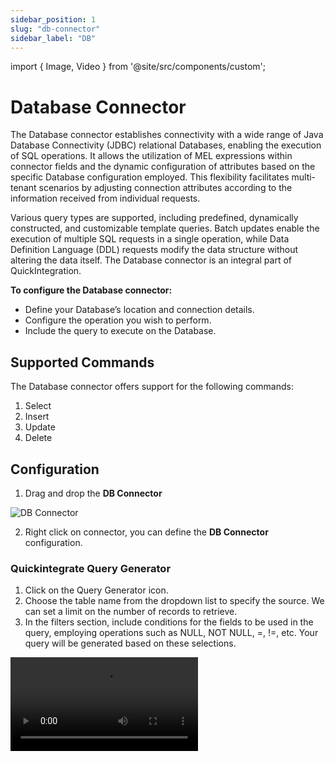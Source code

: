 ```yaml
---
sidebar_position: 1
slug: "db-connector"
sidebar_label: "DB"
---
```


import { Image, Video } from '@site/src/components/custom';

# Database Connector

The Database connector establishes connectivity with a wide range of Java Database Connectivity (JDBC) relational Databases, enabling the execution of SQL operations. It allows the utilization of MEL expressions within connector fields and the dynamic configuration of attributes based on the specific Database configuration employed. This flexibility facilitates multi-tenant scenarios by adjusting connection attributes according to the information received from individual requests.

Various query types are supported, including predefined, dynamically constructed, and customizable template queries. Batch updates enable the execution of multiple SQL requests in a single operation, while Data Definition Language (DDL) requests modify the data structure without altering the data itself. The Database connector is an integral part of QuickIntegration.

**To configure the Database connector:**

- Define your Database’s location and connection details.
- Configure the operation you wish to perform.
- Include the query to execute on the Database.

## Supported Commands
The Database connector offers support for the following commands:

1. Select
2. Insert
3. Update
4. Delete

## Configuration
1. Drag and drop the **DB Connector**
<Image src="/img/Core Development/Connectors/DB/element.png" alt="DB Connector" />

2. Right click on connector, you can define the **DB Connector** configuration.

### Quickintegrate Query Generator
1. Click on the Query Generator icon.
2. Choose the table name from the dropdown list to specify the source. We can set a limit on the number of records to retrieve.
3. In the filters section, include conditions for the fields to be used in the query, employing operations such as NULL, NOT NULL, =, !=, etc. Your query will be generated based on these selections.

<Video src="/img/Core Development/Connectors/DB/autoQueryGen.mp4" type="video/mp4" />

<table>
    <thead>
        <tr>
            <th>Fields</th>
            <th>Description</th>
            <th>Example</th>
        </tr>
    </thead>
    <tbody>
        <tr>
            <td>Table Name</td>
            <td>DataBase Table Name</td>
            <td>Customers</td>
        </tr>
        <tr>
            <td>Your Generated Query is</td>
            <td>DataBase Query</td>
            <td>SELECT * FROM customers WHERE city =:city</td>
        </tr>
        <tr>
            <td>Filters (Fields)</td>
            <td>Particular field where DB will Operate</td>
            <td>city</td>
        </tr>
        <tr>
            <td>Filters (Operation)</td>
            <td>Operations like NULL, NOT NULL, =, !=, etc</td>
            <td>=</td>
        </tr>
    </tbody>
</table>

### Read Operation

**1. Get multiple row(s)**
<Image cls="border mb-2" src="/img/Core Development/Connectors/DB/multipleRows.png" alt="Multiple rows configuration" />

<table>
    <thead>
        <tr>
            <th>Fields</th>
            <th>Description</th>
            <th>Example</th>
        </tr>
    </thead>
    <tbody>
        <tr>
            <td>DB Operation</td>
            <td>Read / Write / Stored Procedure</td>
            <td>Read</td>
        </tr>
        <tr>
            <td>Datasource Name</td>
            <td>Datasource Name which is configured in connection properties.
                <a href="/Core Development/Property Config/Connection Properties/jdbc-properties" target="_blank"> Please refer the link for instructions on creating the datasource name</a></td>
            <td>classicmodels</td>
        </tr>
        <tr>
            <td>Return Row(s)</td>
            <td>Single/Multiple</td>
            <td>Multiple</td>
        </tr>
        <tr>
            <td>Output Variable</td>
            <td>Stores output of connections operations</td>
            <td>MultiCustomers</td>
        </tr>
        <tr>
            <td>Query</td>
            <td>DataBase Query</td>
            <td>SELECT * FROM customers WHERE city =:city</td>
        </tr>
        <tr>
            <td>Gradle dependencies</td>
            <td>Database driver dependencies which are configured in connection properties.
                <a href="/Core Development/Property Config/Connection Properties/gradle-dependencies" target="_blank"> Please refer the link for instructions on adding dependencies</a></td>
            <td>com.mysql:mysql-connector-j:9.0.0</td>
        </tr>
    </tbody>
</table>

**2. Get single row**
<Image cls="border" src="/img/Core Development/Connectors/DB/singleRow.png" alt="Single row configuration" />

### Write Operation

When we need to modify records in the database, we can choose the **Write** option from the DB Operations menu. 

#### 1. Normal Insert

The following shows a insert operation usage without checking:
- ***skipNull*** - Excludes `NULL` values.
- ***BULK*** - Performing a large number of data manipulation operations (insert, update, delete) in a single call

<Image cls="border" src="/img/Core Development/Connectors/DB/insertRow.png" />

#### 2. Skip Null

If *skipNull* is checked then it update the query on runtime and remove all the values from query for fields that contain `NULL` values.

:::note
    This works only in case of normal write operation and not in bulk. 
:::

#### 3. Bulk Delete

Let's explore how to compose a delete query.
1. Choose the query type as **Delete** from the dropdown list.
2. Check the bulk operation to delete multiple records using a single query
3. Specify the fields for the delete condition. 

<Image cls="border mb-2" src="/img/Core Development/Connectors/DB/bulkDelete.png" />

<table>
    <thead>
        <tr>
            <th>Fields</th>
            <th>Description</th>
            <th>Example</th>
        </tr>
    </thead>
    <tbody>
        <tr>
            <td>DB Operation</td>
            <td>Read / Write / Stored Procedure</td>
            <td>Write</td>
        </tr>
        <tr>
            <td>Datasource Name</td>
            <td>Datasource Name which is configured in connection properties.
                <a href="/Core Development/Property Config/Connection Properties/jdbc-properties" target="_blank"> Please refer the link for instructions on creating the datasource name</a></td>
            <td>classicmodels</td>
        </tr>
        <tr>
            <td>Query Type(s)</td>
            <td>Methods like INSERT, UPDATE, DELETE</td>
            <td>DELETE</td>
        </tr>
        <tr>
            <td>Output Variable</td>
            <td>Stores output of connections operations</td>
            <td>bulkDeleteO</td>
        </tr>
        <tr>
            <td>Parent</td>
            <td>Defined by Using $ key word</td>
            <td>$MultiCustomers</td>
        </tr>
        <tr>
            <td>Gradle dependencies</td>
            <td>Database driver dependencies which are configured in connection properties.
                <a href="/Core Development/Property Config/Connection Properties/gradle-dependencies" target="_blank"> Please refer the link for instructions on adding dependencies</a></td>
            <td>com.mysql:mysql-connector-j:9.0.0</td>
        </tr>
    </tbody>
</table>

### Stored Procedure Operation

A stored procedure is a precompiled collection of SQL statements and optional control-of-flow statements that you can execute as a single unit to perform a specific task in a database.

<Image cls="border mb-2" src="/img/Core Development/Connectors/DB/storedProcedure.png" />

<table>
    <thead>
        <tr>
            <th>Fields</th>
            <th>Description</th>
            <th>Example</th>
        </tr>
    </thead>
    <tbody>
        <tr>
            <td>DB Operation</td>
            <td>Read / Write / Stored Procedure</td>
            <td>Stored Procedure</td>
        </tr>
        <tr>
            <td>Datasource Name</td>
            <td>Datasource Name which is configured in connection properties.
                <a href="/Core Development/Property Config/Connection Properties/jdbc-properties" target="_blank"> Please refer the link for instructions on creating the datasource name</a></td>
            <td>classicmodels</td>
        </tr>
        <tr>
            <td>Output Variable</td>
            <td>Stores output of connections operations</td>
            <td>CallDBO</td>
        </tr>
        <tr>
            <td>Name</td>
            <td>Procedure name</td>
            <td>new_procedure</td>
        </tr>
        <tr>
            <td>Gradle dependencies</td>
            <td>Database driver dependencies which are configured in connection properties.
                <a href="/Core Development/Property Config/Connection Properties/gradle-dependencies" target="_blank"> Please refer the link for instructions on adding dependencies</a></td>
            <td>com.mysql:mysql-connector-j:9.0.0</td>
        </tr>
        <tr>
            <td>Target</td>
            <td>Parameter that is passed to procedure</td>
            <td>customer_id</td>
        </tr>
        <tr>
            <td>Key</td>
            <td>Value of target</td>
            <td>$PATH_PARAMS.id</td>
        </tr>
        <tr>
            <td>DataType</td>
            <td>Type like String / Number / Double / Boolean</td>
            <td>Number</td>
        </tr>
    </tbody>
</table>
